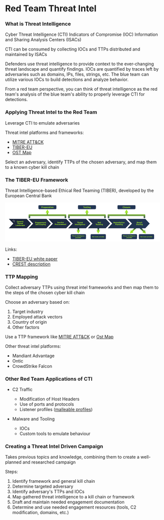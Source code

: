 # Red Team Threat Intel

### What is Threat Intelligence

Cyber Threat Intelligence (CTI)
Indicators of Compromise (IOC)
Information and Sharing Analysis Centers (ISACs)

CTI can be consumed by collecting IOCs and TTPs distributed and maintained by ISACs

Defenders use threat intelligence to provide context to the ever-changing threat landscape and quantify 
findings. IOCs are quantified by traces left by adversaries such as domains, IPs, files, strings, etc. 
The blue team can utilize various IOCs to build detections and analyze behavior.

From a red team perspective, you can think of threat intelligence as the red team's analysis of the blue 
team's ability to properly leverage CTI for detections.

### Applying Threat Intel to the Red Team

Leverage CTI to emulate adversaries

Threat intel platforms and frameworks:

- [MITRE ATT&CK](https://attack.mitre.org/)
- [TIBER-EU](https://www.ecb.europa.eu/paym/cyber-resilience/tiber-eu/html/index.en.html)
- [OST Map](https://www.intezer.com/ost-map/)

Select an adversary, identify TTPs of the chosen adversary, and map them to a known cyber kill chain

### The TIBER-EU Framework

Threat Intelligence-based Ethical Red Teaming (TIBER), developed by the European Central Bank

![TIBER-EU](./pictures/tiber-eu.png)

Links:

- [TIBER-EU white paper](https://www.ecb.europa.eu/pub/pdf/other/ecb.tiber_eu_framework.en.pdf)
- [CREST description](https://www.crest-approved.org/membership/tiber-eu/)

### TTP Mapping

Collect adversary TTPs using threat intel frameworks and then map them to the steps of the chosen cyber 
kill chain

Choose an adversary based on:

1. Target industry
2. Employed attack vectors
3. Country of origin
4. Other factors

Use a TTP framework like [MITRE ATT&CK](https://attack.mitre.org/) or [Ost Map](https://www.intezer.com/ost-map/)

Other threat intel platforms:

- Mandiant Advantage
- Ontic
- CrowdStrike Falcon

### Other Red Team Applications of CTI

- C2 Traffic
	- Modification of Host Headers
	- Use of ports and protocols
	- Listener profiles ([malleable profiles](https://www.cobaltstrike.com/help-malleable-c2))

- Malware and Tooling
	- IOCs
	- Custom tools to emulate behaviour

### Creating a Threat Intel Driven Campaign

Takes previous topics and knowledge, combining them to create a well-planned and researched campaign

Steps:

1. Identify framework and general kill chain
2. Determine targeted adversary
3. Identify adversary's TTPs and IOCs
4. Map gathered threat intelligence to a kill chain or framework
5. Draft and maintain needed engagement documentation
6. Determine and use needed engagement resources (tools, C2 modification, domains, etc.)
